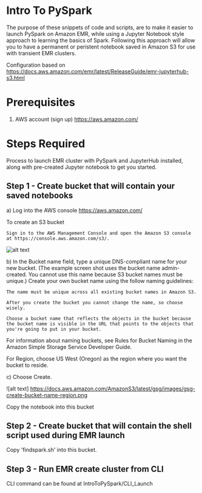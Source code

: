 # Intro To PySpark

The purpose of these snippets of code and scripts, are to make it easier to launch PySpark on Amazon EMR, while using a Jupyter Notebook style approach to learning the basics of Spark. Following this approach will allow you to have a permanent or peristent notebook saved in Amazon S3 for use with transient EMR clusters.

Configuration based on https://docs.aws.amazon.com/emr/latest/ReleaseGuide/emr-jupyterhub-s3.html

# Prerequisites
1) AWS account (sign up) https://aws.amazon.com/

# Steps Required
Process to launch EMR cluster with PySpark and JupyterHub installed, along with pre-created Jupyter notebook to get you started.
## Step 1 - Create bucket that will contain your saved notebooks
a) Log into the AWS console https://aws.amazon.com/

To create an S3 bucket

    Sign in to the AWS Management Console and open the Amazon S3 console at https://console.aws.amazon.com/s3/.


![alt text](https://docs.aws.amazon.com/AmazonS3/latest/gsg/images/create-bucket.png)




b) In the Bucket name field, type a unique DNS-compliant name for your new bucket. (The example screen shot uses the bucket name admin-created. You cannot use this name because S3 bucket names must be unique.) Create your own bucket name using the follow naming guidelines:

    The name must be unique across all existing bucket names in Amazon S3.

    After you create the bucket you cannot change the name, so choose wisely.

    Choose a bucket name that reflects the objects in the bucket because the bucket name is visible in the URL that points to the objects that you're going to put in your bucket.

For information about naming buckets, see Rules for Bucket Naming in the Amazon Simple Storage Service Developer Guide.

For Region, choose US West (Oregon) as the region where you want the bucket to reside.

c) Choose Create.

![alt text] https://docs.aws.amazon.com/AmazonS3/latest/gsg/images/gsg-create-bucket-name-region.png



Copy the notebook into this bucket
## Step 2 - Create bucket that will contain the shell script used during EMR launch
Copy 'findspark.sh' into this bucket.
## Step 3 - Run EMR create cluster from CLI
CLI command can be found at IntroToPySpark/CLI_Launch
      
